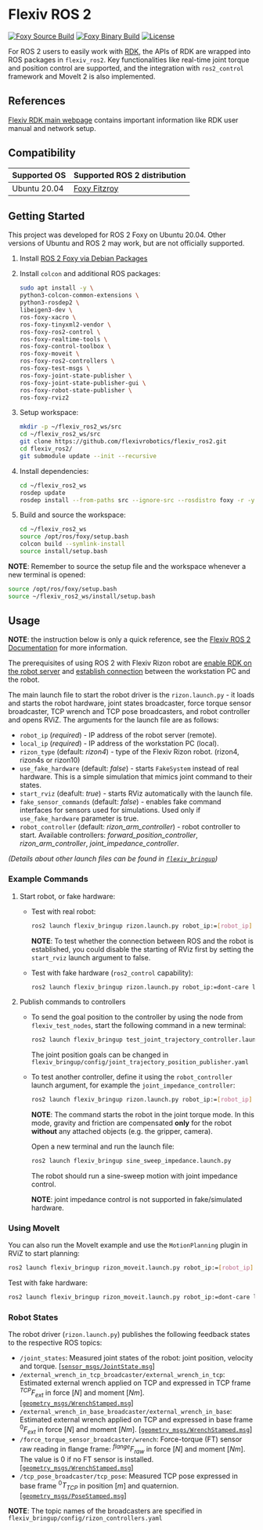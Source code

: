 # Flexiv ROS 2

[![Foxy Source Build](https://github.com/flexivrobotics/flexiv_ros2/actions/workflows/foxy-source-build.yml/badge.svg)](https://github.com/flexivrobotics/flexiv_ros2/actions/workflows/foxy-source-build.yml)
[![Foxy Binary Build](https://github.com/flexivrobotics/flexiv_ros2/actions/workflows/foxy-binary-build.yml/badge.svg?branch=foxy)](https://github.com/flexivrobotics/flexiv_ros2/actions/workflows/foxy-binary-build.yml)
[![License](https://img.shields.io/badge/License-Apache%202.0-blue.svg)](https://opensource.org/licenses/Apache-2.0)

For ROS 2 users to easily work with [RDK](https://github.com/flexivrobotics/flexiv_rdk), the APIs of RDK are wrapped into ROS packages in `flexiv_ros2`. Key functionalities like real-time joint torque and position control are supported, and the integration with `ros2_control` framework and MoveIt 2 is also implemented.

## References

[Flexiv RDK main webpage](https://rdk.flexiv.com/) contains important information like RDK user manual and network setup.

## Compatibility

| **Supported OS** | **Supported ROS 2 distribution**               |
| ---------------------- | ---------------------------------------------------- |
| Ubuntu 20.04           | [Foxy Fitzroy](https://docs.ros.org/en/foxy/index.html) |

## Getting Started


This project was developed for ROS 2 Foxy on Ubuntu 20.04. Other versions of Ubuntu and ROS 2 may work, but are not officially supported.

1. Install [ROS 2 Foxy via Debian Packages](https://docs.ros.org/en/foxy/Installation/Ubuntu-Install-Debians.html)
2. Install `colcon` and additional ROS packages:

   ```bash
   sudo apt install -y \
   python3-colcon-common-extensions \
   python3-rosdep2 \
   libeigen3-dev \
   ros-foxy-xacro \
   ros-foxy-tinyxml2-vendor \
   ros-foxy-ros2-control \
   ros-foxy-realtime-tools \
   ros-foxy-control-toolbox \
   ros-foxy-moveit \
   ros-foxy-ros2-controllers \
   ros-foxy-test-msgs \
   ros-foxy-joint-state-publisher \
   ros-foxy-joint-state-publisher-gui \
   ros-foxy-robot-state-publisher \
   ros-foxy-rviz2
   ```
3. Setup workspace:

   ```bash
   mkdir -p ~/flexiv_ros2_ws/src
   cd ~/flexiv_ros2_ws/src
   git clone https://github.com/flexivrobotics/flexiv_ros2.git
   cd flexiv_ros2/
   git submodule update --init --recursive
   ```
4. Install dependencies:

   ```bash
   cd ~/flexiv_ros2_ws
   rosdep update
   rosdep install --from-paths src --ignore-src --rosdistro foxy -r -y
   ```
5. Build and source the workspace:

   ```bash
   cd ~/flexiv_ros2_ws
   source /opt/ros/foxy/setup.bash
   colcon build --symlink-install
   source install/setup.bash
   ```

**NOTE**: Remember to source the setup file and the workspace whenever a new terminal is opened:

```bash
source /opt/ros/foxy/setup.bash
source ~/flexiv_ros2_ws/install/setup.bash
```

## Usage

**NOTE**: the instruction below is only a quick reference, see the [Flexiv ROS 2 Documentation](https://rdk.flexiv.com/manual/ros2_packages.html) for more information.

The prerequisites of using ROS 2 with Flexiv Rizon robot are [enable RDK on the robot server](https://rdk.flexiv.com/manual/getting_started.html#activate-rdk-server) and [establish connection](https://rdk.flexiv.com/manual/getting_started.html#establish-connection) between the workstation PC and the robot.

The main launch file to start the robot driver is the `rizon.launch.py` - it loads and starts the robot hardware, joint states broadcaster, force torque sensor broadcaster, TCP wrench and TCP pose broadcasters, and robot controller and opens RViZ. The arguments for the launch file are as follows:

- `robot_ip` (*required*) - IP address of the robot server (remote).
- `local_ip` (*required*) - IP address of the workstation PC (local).
- `rizon_type` (default: *rizon4*) - type of the Flexiv Rizon robot. (rizon4, rizon4s or rizon10)
- `use_fake_hardware` (default: *false*) - starts `FakeSystem` instead of real hardware. This is a simple simulation that mimics joint command to their states.
- `start_rviz` (deafult: *true*) - starts RViz automatically with the launch file.
- `fake_sensor_commands` (default: *false*) - enables fake command interfaces for sensors used for simulations. Used only if `use_fake_hardware` parameter is true.
- `robot_controller` (default: *rizon_arm_controller*) - robot controller to start. Available controllers: *forward_position_controller*, *rizon_arm_controller*, *joint_impedance_controller*.

*(Details about other launch files can be found in [`flexiv_bringup`](/flexiv_bringup))*

### Example Commands

1. Start robot, or fake hardware:

   - Test with real robot:

     ```bash
     ros2 launch flexiv_bringup rizon.launch.py robot_ip:=[robot_ip] local_ip:=[local_ip] rizon_type:=rizon4
     ```

     **NOTE**: To test whether the connection between ROS and the robot is established, you could disable the starting of RViz first by setting the `start_rviz` launch argument to false.
   - Test with fake hardware (`ros2_control` capability):

     ```bash
     ros2 launch flexiv_bringup rizon.launch.py robot_ip:=dont-care local_ip:=dont-care use_fake_hardware:=true
     ```
2. Publish commands to controllers

   - To send the goal position to the controller by using the node from `flexiv_test_nodes`, start the following command in a new terminal:

     ```bash
     ros2 launch flexiv_bringup test_joint_trajectory_controller.launch.py
     ```

     The joint position goals can be changed in `flexiv_bringup/config/joint_trajectory_position_publisher.yaml`
   - To test another controller, define it using the `robot_controller` launch argument, for example the `joint_impedance_controller`:

     ```bash
     ros2 launch flexiv_bringup rizon.launch.py robot_ip:=[robot_ip] local_ip:=[local_ip] robot_controller:=joint_impedance_controller
     ```

     **NOTE**: The command starts the robot in the joint torque mode. In this mode, gravity and friction are compensated **only** for the robot **without** any attached objects (e.g. the gripper, camera).

     Open a new terminal and run the launch file:

     ```bash
     ros2 launch flexiv_bringup sine_sweep_impedance.launch.py
     ```

     The robot should run a sine-sweep motion with joint impedance control.

     **NOTE**: joint impedance control is not supported in fake/simulated hardware.

### Using MoveIt

You can also run the MoveIt example and use the `MotionPlanning` plugin in RViZ to start planning:

```bash
ros2 launch flexiv_bringup rizon_moveit.launch.py robot_ip:=[robot_ip] local_ip:=[local_ip]
```

Test with fake hardware:

```bash
ros2 launch flexiv_bringup rizon_moveit.launch.py robot_ip:=dont-care local_ip:=dont-care use_fake_hardware:=true
```

### Robot States

The robot driver (`rizon.launch.py`) publishes the following feedback states to the respective ROS topics:

* `/joint_states`: Measured joint states of the robot: joint position, velocity and torque. [[`sensor_msgs/JointState.msg`](https://docs.ros.org/en/noetic/api/sensor_msgs/html/msg/JointState.html)]
* `/external_wrench_in_tcp_broadcaster/external_wrench_in_tcp`: Estimated external wrench applied on TCP and expressed in TCP frame $^{TCP}F_{ext}$ in force $[N]$ and moment $[Nm]$. [[`geometry_msgs/WrenchStamped.msg`](https://docs.ros.org/en/noetic/api/geometry_msgs/html/msg/WrenchStamped.html)]
* `/external_wrench_in_base_broadcaster/external_wrench_in_base`: Estimated external wrench applied on TCP and expressed in base frame $^{0}F_{ext}$ in force $[N]$ and moment $[Nm]$. [[`geometry_msgs/WrenchStamped.msg`](https://docs.ros.org/en/noetic/api/geometry_msgs/html/msg/WrenchStamped.html)]
* `/force_torque_sensor_broadcaster/wrench`: Force-torque (FT) sensor raw reading in flange frame: $^{flange}F_{raw}$ in force $[N]$ and moment $[Nm]$. The value is 0 if no FT sensor is installed. [[`geometry_msgs/WrenchStamped.msg`](https://docs.ros.org/en/noetic/api/geometry_msgs/html/msg/WrenchStamped.html)]
* `/tcp_pose_broadcaster/tcp_pose`: Measured TCP pose expressed in base frame $^{0}T_{TCP}$ in position $[m]$ and quaternion. [[`geometry_msgs/PoseStamped.msg`](https://docs.ros.org/en/noetic/api/geometry_msgs/html/msg/PoseStamped.html)]

**NOTE**: The topic names of the broadcasters are specified in `flexiv_bringup/config/rizon_controllers.yaml`
